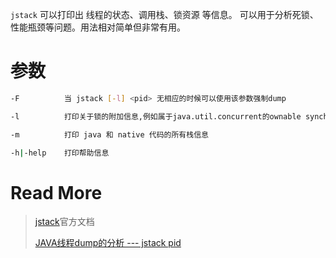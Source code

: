 
`jstack` 可以打印出 线程的状态、调用栈、锁资源 等信息。 可以用于分析死锁、性能瓶颈等问题。用法相对简单但非常有用。

# 参数

```` bash
-F          当 jstack [-l] <pid> 无相应的时候可以使用该参数强制dump

-l          打印关于锁的附加信息,例如属于java.util.concurrent的ownable synchronizers列表

-m          打印 java 和 native 代码的所有栈信息

-h|-help    打印帮助信息
````

# Read More

> [jstack](https://docs.oracle.com/javase/8/docs/technotes/tools/windows/jstack.html)官方文档
>
> [JAVA线程dump的分析 --- jstack pid](http://www.blogjava.net/jzone/articles/303979.html)




